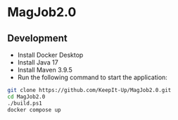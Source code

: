 # MagJob2.0

## Development
- Install Docker Desktop
- Install Java 17
- Install Maven 3.9.5
- Run the following command to start the application:

```bash
git clone https://github.com/KeepIt-Up/MagJob2.0.git
cd MagJob2.0
./build.ps1
docker compose up
```
